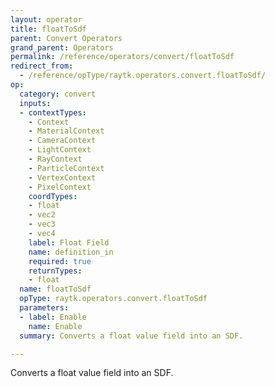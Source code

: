 ```yaml
---
layout: operator
title: floatToSdf
parent: Convert Operators
grand_parent: Operators
permalink: /reference/operators/convert/floatToSdf
redirect_from:
  - /reference/opType/raytk.operators.convert.floatToSdf/
op:
  category: convert
  inputs:
  - contextTypes:
    - Context
    - MaterialContext
    - CameraContext
    - LightContext
    - RayContext
    - ParticleContext
    - VertexContext
    - PixelContext
    coordTypes:
    - float
    - vec2
    - vec3
    - vec4
    label: Float Field
    name: definition_in
    required: true
    returnTypes:
    - float
  name: floatToSdf
  opType: raytk.operators.convert.floatToSdf
  parameters:
  - label: Enable
    name: Enable
  summary: Converts a float value field into an SDF.

---
```



Converts a float value field into an SDF.